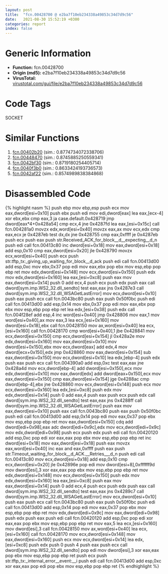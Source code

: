 ```yaml
---
layout: post
title:  "fcn.00428700 @ e2ba7f10eb234338a49853c34d7d9c56"
date:   2021-08-30 15:52:19 +0300
categories: report
index: false
---
```


# Generic Information
- **Function:** fcn.00428700
- **Origin (md5):** e2ba7f10eb234338a49853c34d7d9c56
- **VirusTotal:** [virustotal.com/gui/file/e2ba7f10eb234338a49853c34d7d9c56][virustotal_ref]

# Code Tags
<span class="tag" id="SOCKET">SOCKET</span>


# Similar Functions

1. [fcn.00402b20][similar_1_ref] (sim.: 0.8774734072338706)
2. [fcn.00448470][similar_2_ref] (sim.: 0.8745885250559341)
3. [fcn.0042bf30][similar_3_ref] (sim.: 0.8719180254405714)
4. [fcn.0040f3b0][similar_4_ref] (sim.: 0.8633424193736573)
5. [fcn.0042af22][similar_5_ref] (sim.: 0.8574989838384868)


# Disassembled Code

{% highlight nasm %}
push ebp
mov ebp,esp
push ecx
mov eax,dword[esi+0x10]
push ebx
push edi
mov edi,dword[eax]
lea eax,[ecx-4]
xor ebx,ebx
cmp eax,3
ja case.default.0x428719
jmp dword[eax*4+0x428a54]
cmp ecx,4
jne 0x4287fd
lea eax,[esi+0x15c]
call fcn.004281a0
movzx edx,word[esi+0x40]
movzx eax,ax
mov ecx,edx
cmp eax,ecx
je 0x4287eb
test dx,dx
jne 0x428755
cmp eax,0xffff
je 0x4287eb
push ecx
push eax
push str.Received_ACK_for_block__d__expecting__d_n
push edi
call fcn.00413c80
inc dword[esi+0x18]
mov eax,dword[esi+0x18]
add esp,0x10
cmp eax,dword[esi+0x20]
jle 0x428790
movzx ecx,word[esi+0x40]
push ecx
push str.tftp_tx:_giving_up_waiting_for_block__d_ack
push edi
call fcn.00413d00
add esp,0xc
mov ebx,0x37
pop edi
mov eax,ebx
pop ebx
mov esp,ebp
pop ebp
ret
mov edx,dword[esi+0x148]
mov ecx,dword[esi+0x150]
push edx
mov edx,dword[esi+0x160]
lea eax,[esi+0xc8]
push eax
mov eax,dword[esi+0x14]
push 0
add ecx,4
push ecx
push edx
push eax
call dword[sym.imp.WS2_32.dll_sendto]
test eax,eax
jns 0x4287e3
call dword[sym.imp.WS2_32.dll_WSAGetLastError]
mov ecx,dword[esi+0x10]
push eax
push ecx
call fcn.0043bc80
push eax
push 0x50f0bc
push edi
call fcn.00413d00
add esp,0x14
mov ebx,0x37
pop edi
mov eax,ebx
pop ebx
mov esp,ebp
pop ebp
ret
lea edx,[esi+0x38]
push edx
call fcn.004f28ef
add esp,4
inc word[esi+0x40]
jmp 0x428806
mov eax,1
mov word[esi+0x40],ax
mov eax,3
lea ecx,[esi+0x160]
mov dword[esi+0x18],ebx
call fcn.00428150
mov ax,word[esi+0x40]
lea ecx,[esi+0x160]
call fcn.00428170
cmp word[esi+0x40],1
jbe 0x428841
mov ecx,dword[esi+0x150]
cmp ecx,dword[esi+0x154]
jl 0x428a2e
mov edx,dword[esi+0x160]
mov eax,dword[esi+0x10]
mov dword[esi+0x150],ebx
mov ecx,dword[eax]
add edx,4
mov dword[ecx+0x150],edx
jmp 0x428860
mov eax,dword[esi+0x154]
sub eax,dword[esi+0x150]
mov ecx,dword[esi+0x10]
lea edx,[ebp-4]
push edx
push eax
push ecx
call fcn.004390a0
add esp,0xc
test eax,eax
jne 0x428a4d
mov ecx,dword[ebp-4]
add dword[esi+0x150],ecx
mov edx,dword[esi+0x10]
mov eax,dword[edx]
add dword[eax+0x150],ecx
mov eax,dword[esi+0x150]
cmp eax,dword[esi+0x154]
jge 0x4288ac
cmp dword[ebp-4],ebx
jne 0x428860
mov ecx,dword[esi+0x148]
push ecx
mov ecx,dword[esi+0x160]
lea edx,[esi+0xc8]
push edx
mov edx,dword[esi+0x14]
push 0
add eax,4
push eax
push ecx
push edx
call dword[sym.imp.WS2_32.dll_sendto]
test eax,eax
jns 0x4288ff
call dword[sym.imp.WS2_32.dll_WSAGetLastError]
push eax
mov eax,dword[esi+0x10]
push eax
call fcn.0043bc80
push eax
push 0x50f0bc
push edi
call fcn.00413d00
add esp,0x14
pop edi
mov eax,0x37
pop ebx
mov esp,ebp
pop ebp
ret
mov eax,dword[esi+0x150]
cdq
add dword[edi+0x98],eax
adc dword[edi+0x9c],edx
mov ecx,dword[edi+0x9c]
mov edx,dword[edi+0x98]
push ecx
push edx
push edi
call fcn.00420120
add esp,0xc
pop edi
xor eax,eax
pop ebx
mov esp,ebp
pop ebp
ret
inc dword[esi+0x18]
mov eax,dword[esi+0x18]
push eax
movzx eax,word[esi+0x40]
inc eax
and eax,0xffff
push eax
push str.Timeout_waiting_for_block__d_ACK.__Retries___d_n
push edi
call fcn.00413c80
mov ecx,dword[esi+0x18]
add esp,0x10
cmp ecx,dword[esi+0x20]
jle 0x42896e
pop edi
mov dword[esi+8],0xffffff9d
mov dword[esi],3
xor eax,eax
pop ebx
mov esp,ebp
pop ebp
ret
mov edx,dword[esi+0x148]
mov ecx,dword[esi+0x150]
push edx
mov edx,dword[esi+0x160]
lea eax,[esi+0xc8]
push eax
mov eax,dword[esi+0x14]
push 0
add ecx,4
push ecx
push edx
push eax
call dword[sym.imp.WS2_32.dll_sendto]
test eax,eax
jns 0x4289c7
call dword[sym.imp.WS2_32.dll_WSAGetLastError]
mov ecx,dword[esi+0x10]
push eax
push ecx
call fcn.0043bc80
push eax
push 0x50f0bc
push edi
call fcn.00413d00
add esp,0x14
pop edi
mov eax,0x37
pop ebx
mov esp,ebp
pop ebp
ret
mov edx,dword[edi+0x9c]
mov eax,dword[edi+0x98]
push edx
push eax
push edi
call fcn.00420120
add esp,0xc
pop edi
xor eax,eax
pop ebx
mov esp,ebp
pop ebp
ret
mov eax,5
lea ecx,[esi+0x160]
mov dword[esi],3
call fcn.00428150
mov ax,word[esi+0x40]
lea ecx,[esi+0x160]
call fcn.00428170
mov ecx,dword[esi+0x148]
mov eax,dword[esi+0x160]
push ecx
mov ecx,dword[esi+0x14]
lea edx,[esi+0xc8]
push edx
push 0
push 4
push eax
push ecx
call dword[sym.imp.WS2_32.dll_sendto]
pop edi
mov dword[esi],3
xor eax,eax
pop ebx
mov esp,ebp
pop ebp
ret
push ecx
push str.tftp_tx:_internal_error__event:__i
push edi
call fcn.00413d00
add esp,0xc
xor eax,eax
pop edi
pop ebx
mov esp,ebp
pop ebp
ret
{% endhighlight %}


[similar_1_ref]: /report/fcn.00402b20@fca52b995e756cff97168f6fef94b37d
[similar_2_ref]: /report/fcn.00448470@4fe6510221c33bf023f6abed461fc13f
[similar_3_ref]: /report/fcn.0042bf30@e2ba7f10eb234338a49853c34d7d9c56
[similar_4_ref]: /report/fcn.0040f3b0@4fe6510221c33bf023f6abed461fc13f
[similar_5_ref]: /report/fcn.0042af22@e16f74a2849182d98050864255e902f8
[virustotal_ref]: https://www.virustotal.com/gui/file/e2ba7f10eb234338a49853c34d7d9c56